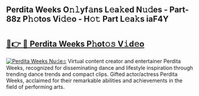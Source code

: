 ## Perdita Weeks O𝚗𝚕yf𝚊ns L𝚎a𝚔ed N𝚞𝚍es - Part-88z P𝚑𝚘tos Vi𝚍𝚎o - H𝚘𝚝 Part L𝚎a𝚔s iaF4Y

# <h2><a href="http://kf19d7.oniu.top/?m=Perdita+Weeks">🔗👉 🔴 Perdita Weeks P𝚑ot𝚘𝚜 V𝚒d𝚎o</a></h2>

[![Perdita Weeks Nu𝚍e𝚜](https://i.imgur.com/0qMVB7G.gif)](http://kf19d7.oniu.top/?m=Perdita+Weeks)
Virtual content creator and entertainer Perdita Weeks, recognized for disseminating dance and lifestyle inspiration through trending dance trends and compact clips. Gifted actor/actress Perdita Weeks, acclaimed for their remarkable abilities and achievements in the field of performing arts.  
